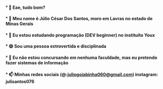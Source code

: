 #### ° 👋 Eae, tudo bom? 
#### ° 💬 Meu nome é Júlio César Dos Santos, moro em Lavras no estado de Minas Gerais
#### ° 📖 Eu estou estudando programação (DEV beginner) no instituíto Youx
#### ° 😄 Sou uma pessoa extrovertida e disciplinada
#### ° 🔭 Eu não estou concursando em nenhuma faculdade, mas eu pretendo fazer sistemas de informação 
#### ° 📫 Minhas redes sociais (@:juliogoiabinha060@gmail.com) instagram: julisantos076

